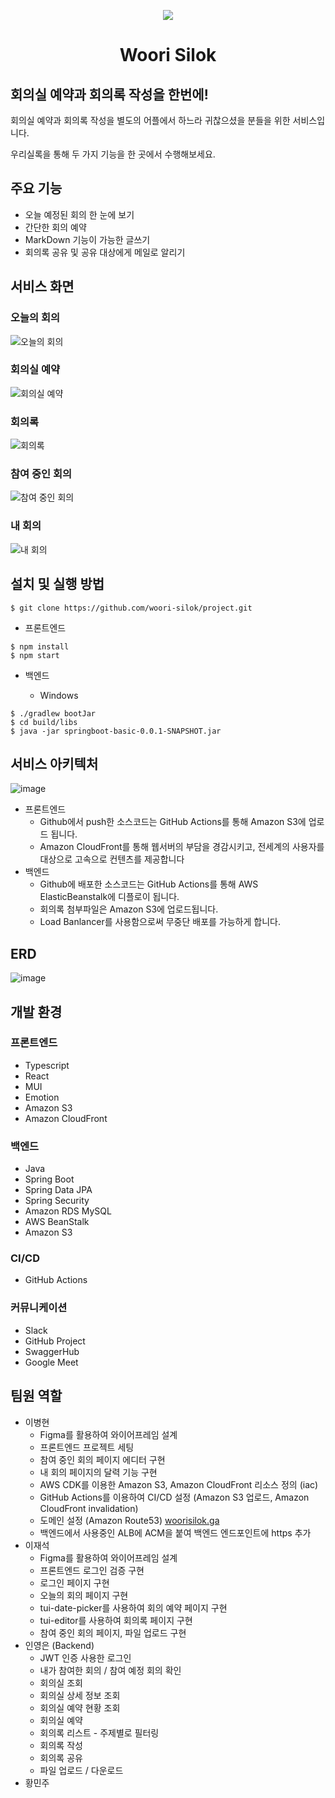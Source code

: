 <p align="center">
  <img src = "./image/woorisilok.svg">
  <h1 align="center">Woori Silok</h1>
<h2> 회의실 예약과 회의록 작성을 한번에!</h2>
</p>


회의실 예약과 회의록 작성을 별도의 어플에서 하느라 귀찮으셨을 분들을 위한 서비스입니다.

우리실록을 통해 두 가지 기능을 한 곳에서 수행해보세요.

## 주요 기능

- 오늘 예정된 회의 한 눈에 보기
- 간단한 회의 예약
- MarkDown 기능이 가능한 글쓰기
- 회의록 공유 및 공유 대상에게 메일로 알리기

## 서비스 화면

### 오늘의 회의

![오늘의 회의](./image/오늘의회의.jpg)

### 회의실 예약

![회의실 예약](./image/시연.gif)

### 회의록

![회의록](./image/회의록.jpg)

### 참여 중인 회의

![참여 중인 회의](./image/참여중인회의.jpg)

### 내 회의

![내 회의](./image/내회의.jpg)

## 설치 및 실행 방법

```
$ git clone https://github.com/woori-silok/project.git
```

- 프론트엔드

```
$ npm install
$ npm start
```

- 백엔드

  - Windows

```
$ ./gradlew bootJar
$ cd build/libs
$ java -jar springboot-basic-0.0.1-SNAPSHOT.jar
```

## 서비스 아키텍처

![image](https://user-images.githubusercontent.com/46465928/146960972-e9a58a37-e6e6-4741-b558-e7c74e8d2b9d.png)
- 프론트엔드
  - Github에서 push한 소스코드는 GitHub Actions를 통해 Amazon S3에 업로드 됩니다.
  - Amazon CloudFront를 통해 웹서버의 부담을 경감시키고, 전세계의 사용자를 대상으로 고속으로 컨텐츠를 제공합니다
- 백엔드
  - Github에 배포한 소스코드는 GitHub Actions를 통해 AWS ElasticBeanstalk에 디플로이 됩니다.
  - 회의록 첨부파일은 Amazon S3에 업로드됩니다.
  - Load Banlancer를 사용함으로써 무중단 배포를 가능하게 합니다.

## ERD
![image](https://user-images.githubusercontent.com/46465928/146958494-6dc4aa70-25b3-44cf-96fe-c337f0b92231.png)

## 개발 환경

### 프론트엔드
- Typescript
- React
- MUI
- Emotion
- Amazon S3
- Amazon CloudFront

### 백엔드
- Java
- Spring Boot
- Spring Data JPA
- Spring Security
- Amazon RDS MySQL
- AWS BeanStalk
- Amazon S3

### CI/CD
- GitHub Actions

### 커뮤니케이션
- Slack
- GitHub Project
- SwaggerHub
- Google Meet

## 팀원 역할

- 이병현
  - Figma를 활용하여 와이어프레임 설계
  - 프론트엔드 프로젝트 세팅
  - 참여 중인 회의 페이지 에디터 구현
  - 내 회의 페이지의 달력 기능 구현
  - AWS CDK를 이용한 Amazon S3, Amazon CloudFront 리소스 정의 (iac)
  - GitHub Actions를 이용하여 CI/CD 설정 (Amazon S3 업로드, Amazon CloudFront invalidation)
  - 도메인 설정 (Amazon Route53) [woorisilok.ga](https://woorisilok.ga/)
  - 백엔드에서 사용중인 ALB에 ACM을 붙여 백엔드 엔드포인트에 https 추가
- 이재석
  - Figma를 활용하여 와이어프레임 설계
  - 프론트엔드 로그인 검증 구현
  - 로그인 페이지 구현
  - 오늘의 회의 페이지 구현
  - tui-date-picker를 사용하여 회의 예약 페이지 구현
  - tui-editor를 사용하여 회의록 페이지 구현
  - 참여 중인 회의 페이지, 파일 업로드 구현
- 인영은 (Backend)
  - JWT 인증 사용한 로그인	
  - 내가 참여한 회의 / 참여 예정 회의 확인
  - 회의실 조회
  - 회의실 상세 정보 조회
  - 회의실 예약 현황 조회
  - 회의실 예약
  - 회의록 리스트 - 주제별로 필터링
  - 회의록 작성
  - 회의록 공유
  - 파일 업로드 / 다운로드
- 황민주
